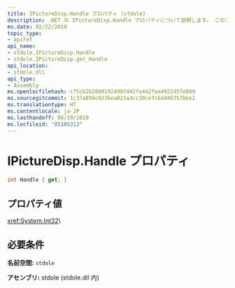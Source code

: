 ```yaml
---
title: IPictureDisp.Handle プロパティ (stdole)
description: .NET の IPictureDisp.Handle プロパティについて説明します。 このプロパティは、stdole 名前空間と、(stdole.dll ライブラリ内の) stdole アセンブリにあります。
ms.date: 02/22/2019
topic_type:
- apiref
api_name:
- stdole.IPictureDisp.Handle
- stdole.IPictureDisp.get_Handle
api_location:
- stdole.dll
api_type:
- Assembly
ms.openlocfilehash: c75cb2b28801924987d42fe442fee492245fe809
ms.sourcegitcommit: 1c37a894c923bea021a3cc38ce7cba946357bbe1
ms.translationtype: HT
ms.contentlocale: ja-JP
ms.lasthandoff: 06/19/2020
ms.locfileid: "85105313"
---
```

# <a name="ipicturedisphandle-property"></a>IPictureDisp.Handle プロパティ

```csharp
int Handle { get; }
```

## <a name="property-value"></a>プロパティ値

<xref:System.Int32>\

## <a name="requirements"></a>必要条件

**名前空間:** `stdole`

**アセンブリ:** stdole (stdole.dll 内)
